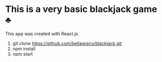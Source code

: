 
# This is a very basic blackjack game ♣️

This app was created with React.js.
1. git clone https://github.com/bellagreco/blackjack.git
2. npm install
3. npm start 

<img href="https://github.com/bellagreco/blackjack/blob/main/Screenshot%202021-05-11%20at%2008.33.45.png?raw=true" />

